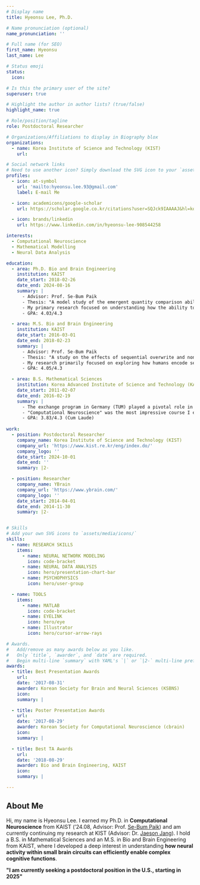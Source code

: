 ```yaml
---
# Display name
title: Hyeonsu Lee, Ph.D.

# Name pronunciation (optional)
name_pronunciation: ''

# Full name (for SEO)
first_name: Hyeonsu
last_name: Lee

# Status emoji
status:
  icon: 

# Is this the primary user of the site?
superuser: true

# Highlight the author in author lists? (true/false)
highlight_name: true

# Role/position/tagline
role: Postdoctoral Researcher

# Organizations/Affiliations to display in Biography blox
organizations:
  - name: Korea Institute of Science and Technology (KIST)
    url: 

# Social network links
# Need to use another icon? Simply download the SVG icon to your `assets/media/icons/` folder.
profiles:
  - icon: at-symbol
    url: 'mailto:hyeonsu.lee.93@gmail.com'
    label: E-mail Me

  - icon: academicons/google-scholar
    url: https://scholar.google.co.kr/citations?user=SQJck9IAAAAJ&hl=ko&oi=ao/

  - icon: brands/linkedin
    url: https://www.linkedin.com/in/hyeonsu-lee-908544258

interests:
  - Computational Neuroscience
  - Mathematical Modelling
  - Neural Data Analysis

education:
  - area: Ph.D. Bio and Brain Engineering
    institution: KAIST
    date_start: 2018-02-26
    date_end: 2024-08-16
    summary: |
      - Advisor: Prof. Se-Bum Paik
      - Thesis: "A model study of the emergent quantity comparison ability from the combined single neuron activity"
      - My primary research focused on understanding how the ability to compare visual quantities can arise spontaneously, without any learning.
      - GPA: 4.03/4.3

  - area: M.S. Bio and Brain Engineering
    institution: KAIST
    date_start: 2016-03-01
    date_end: 2018-02-23
    summary: |
      - Advisor: Prof. Se-Bum Paik
      - Thesis: "A study on the effects of sequential overwrite and non-uniform allocation of memory resource in working memory performance"
      - My research primarily focused on exploring how humans encode sequential information in working memory.
      - GPA: 4.05/4.3

  - area: B.S. Mathematical Sciences
    institution: Korea Advanced Institute of Science and Technology (KAIST)
    date_start: 2011-02-07
    date_end: 2016-02-19
    summary: |
      - The exchange program in Germany (TUM) played a pivotal role in shaping my interest in mathematical approaches to biology.
      - "Computational Neuroscience" was the most impressive course I ever took, thus I move to Bio and Brain Engineering.
      - GPA: 3.83/4.3 (Cum Laude)
      
work:
  - position: Postdoctoral Researcher
    company_name: Korea Institute of Science and Technology (KIST)
    company_url: 'https://www.kist.re.kr/eng/index.do/'
    company_logo: ''
    date_start: 2024-10-01
    date_end: ''
    summary: |2-

  - position: Researcher
    company_name: YBrain
    company_url: 'https://www.ybrain.com/'
    company_logo: ''
    date_start: 2014-04-01
    date_end: 2014-11-30
    summary: |2-


# Skills
# Add your own SVG icons to `assets/media/icons/`
skills:
  - name: RESEARCH SKILLS
    items:
      - name: NEURAL NETWORK MODELING
        icon: code-bracket
      - name: NEURAL DATA ANALYSIS
        icon: hero/presentation-chart-bar
      - name: PSYCHOPHYSICS
        icon: hero/user-group

  - name: TOOLS
    items:
      - name: MATLAB
        icon: code-bracket
      - name: EYELINK
        icon: hero/eye
      - name: Illustrator
        icon: hero/cursor-arrow-rays

# Awards.
#   Add/remove as many awards below as you like.
#   Only `title`, `awarder`, and `date` are required.
#   Begin multi-line `summary` with YAML's `|` or `|2-` multi-line prefix and indent 2 spaces below.
awards:
  - title: Best Presentation Awards
    url: 
    date: '2017-08-31'
    awarder: Korean Society for Brain and Neural Sciences (KSBNS)
    icon:
    summary: |

  - title: Poster Presentation Awards
    url: 
    date: '2017-08-29'
    awarder: Korean Society for Computational Neuroscience (cbrain)
    icon: 
    summary: |

  - title: Best TA Awards
    url: 
    date: '2018-08-29'
    awarder: Bio and Brain Engineering, KAIST
    icon: 
    summary: |

---
```


## About Me

Hi, my name is Hyeonsu Lee. I earned my Ph.D. in **Computational Neuroscience** from KAIST (’24.08, Advisor: Prof. [Se-Bum Paik](https://scholar.google.co.kr/citations?user=VQK2PP0AAAAJ&hl=ko&oi=ao)) and am currently continuing my research at KIST (Advisor: Dr. [Jaeson Jang](https://scholar.google.co.kr/citations?user=2f7KAdQAAAAJ&hl=ko&oi=ao)). I hold a B.S. in Mathematical Sciences and an M.S. in Bio and Brain Engineering from KAIST, where I developed a deep interest in understanding **how neural activity within small brain circuits can efficiently enable complex cognitive functions**. <br>

**"I am currently seeking a postdoctoral position in the U.S., starting in 2025"**
